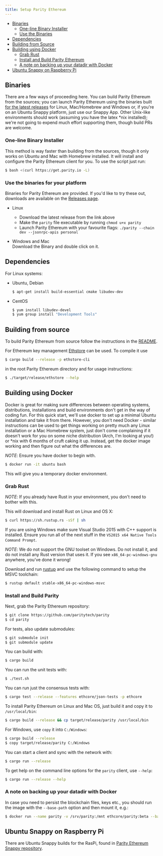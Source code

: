 ```yaml
---
title: Setup Parity Ethereum
---
```


- [Binaries](#binaries)
    - [One-line Binary Installer](#one-line-binary-installer)
    - [Use the Binaries](#use-the-binaries-for-your-platform)
- [Dependencies](#dependencies)
- [Building from Source](#building-from-source)
- [Building using Docker](#building-using-docker)
    - [Grab Rust](#grab-rust)
    - [Install and Build Parity Ethereum](#install-and-build-parity)
    - [A note on backing up your datadir with Docker](#a-note-on-backing-up-your-datadir-with-docker)
- [Ubuntu Snappy on Raspberry Pi](#ubuntu-snappy-on-raspberry-pi)


## Binaries

There are a few ways of proceeding here. You can build Parity Ethereum from the sources; you can launch Parity Ethereum using the binaries built [for the latest releases](https://github.com/paritytech/parity-ethereum/releases) for Linux, Mac/Homebrew and Windows or, if you're on an Ubuntu Snappy platform, just use our Snappy App. Other Unix-like environments should work (assuming you have the latex *nix installed); we're not going to expend much effort supporting them, though build PRs are welcome.

### One-line Binary Installer

This method is way faster than building from the sources, though it only works on Ubuntu and Mac with Homebrew installed. It will install and configure the Parity Ethereum client for you. To use the script just run:

```bash
$ bash <(curl https://get.parity.io -L)
```

### Use the binaries for your platform
Binaries for Parity Ethereum are provided. If you'd like to try these out, downloads are available on the [Releases page](https://github.com/paritytech/parity-ethereum/releases).
- Linux 
    - Download the latest release from the link above
    - Make the `parity` file executable by running `chmod u+x parity`
    - Launch Parity Ethereum with your favourite flags: `./parity --chain dev --jsonrpc-apis personal`
    
- Windows and Mac  
Download the Binary and double click on it.

## Dependencies

For Linux systems:

- Ubuntu, Debian

    ```bash
    $ apt-get install build-essential cmake libudev-dev
    ```

- CentOS


    ```bash
    $ yum install libudev-devel
    $ yum group install "Development Tools"
    ```

## Building from source

To build Parity Ethereum from source follow the instructions in the [README](https://github.com/paritytech/parity-ethereum/blob/master/README.md).

For Ethereum key management [Ethstore](https://github.com/paritytech/parity-ethereum/tree/master/ethstore) can be used. To compile it use

```bash
$ cargo build --release -p ethstore-cli
```

in the root Parity Ethereum directory and for usage instructions:

```bash
$ ./target/release/ethstore --help
```

## Building using Docker

Docker is great for making sure differences between operating systems, distributions, installations and build environments don't get in the way of coding fun. For this quick start, we'll use docker to set up a minimal Ubuntu installation and take it from there. However, you don't need Docker - similar instructions can be used to get things working on pretty much any Linux installation or a Mac Homebrew system, just don't come complaining if it doesn't work for you on some niche distribution (Arch, I'm looking at you!) or *nix with 6 months of cruft caking it up. Instead, get the docker image working and then figure out what the differences are.

*NOTE*: Ensure you have docker to begin with.

```bash
$ docker run -it ubuntu bash
```

This will give you a temporary docker environment.


### Grab Rust

*NOTE*: If you already have Rust in your environment, you don't need to bother with this.

This will download and install Rust on Linux and OS X:

```bash
$ curl https://sh.rustup.rs -sSf | sh
```

If you are using Windows make sure Visual Studio 2015 with C++ support is installed. Ensure you run all of the next stuff in the `VS2015 x64 Native Tools Command Prompt`.

*NOTE*: We do not support the GNU toolset on Windows. Do not install it, and do not install any Rust version that uses it. If you see `x86_64-pc-windows-gnu` anywhere, you've done it wrong!

Download and run [rustup](https://static.rust-lang.org/rustup/dist/x86_64-pc-windows-msvc/rustup-init.exe) and use the following command to setup the MSVC toolchain:

```bash
$ rustup default stable-x86_64-pc-windows-msvc
```

### Install and Build Parity

Next, grab the Parity Ethereum repository:

```bash
$ git clone https://github.com/paritytech/parity
$ cd parity
```

For tests, also update submodules:

```bash
$ git submodule init
$ git submodule update
```

You can build with:

```bash
$ cargo build
```

You can run the unit tests with:

```bash
$ ./test.sh
```

You can run just the consensus tests with:

```bash
$ cargo test --release --features ethcore/json-tests -p ethcore
```

To install Parity Ethereum on Linux and Mac OS, just build it and copy it to `/usr/local/bin`:

```bash
$ cargo build --release && cp target/release/parity /usr/local/bin
```

For Windows, use `copy` it into `C:/Windows`:

```bash
$ cargo build --release
$ copy target/release/parity C:/Windows
```

You can start a client and sync with the network with:

```bash
$ cargo run --release
```

To get help on the command line options for the `parity` client, use `--help`:

```bash
$ cargo run --release --help
```

### A note on backing up your datadir with Docker

In case you need to persist the blockchain files, keys etc., you should run the image with the `--base-path` option and then mount it, e.g.:

```bash
$ docker run --name parity -v /srv/parity:/mnt ethcore/parity:beta --base-path /mnt
```


## Ubuntu Snappy on Raspberry Pi

There are Ubuntu Snappy builds for the RasPi, found in [Parity Ethereum Snappy repository](https://github.com/paritytech/parity-snappy).
